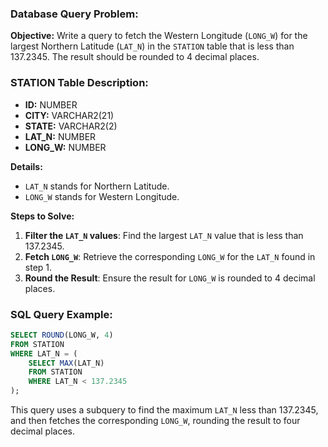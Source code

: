 ### Database Query Problem:
**Objective:** Write a query to fetch the Western Longitude (`LONG_W`) for the largest Northern Latitude (`LAT_N`) in the `STATION` table that is less than 137.2345. The result should be rounded to 4 decimal places.

### STATION Table Description:
- **ID:** NUMBER
- **CITY:** VARCHAR2(21)
- **STATE:** VARCHAR2(2)
- **LAT_N:** NUMBER
- **LONG_W:** NUMBER

**Details:**
- `LAT_N` stands for Northern Latitude.
- `LONG_W` stands for Western Longitude.

**Steps to Solve:**
1. **Filter the `LAT_N` values**: Find the largest `LAT_N` value that is less than 137.2345.
2. **Fetch `LONG_W`**: Retrieve the corresponding `LONG_W` for the `LAT_N` found in step 1.
3. **Round the Result**: Ensure the result for `LONG_W` is rounded to 4 decimal places.

### SQL Query Example:
```sql
SELECT ROUND(LONG_W, 4)
FROM STATION
WHERE LAT_N = (
    SELECT MAX(LAT_N)
    FROM STATION
    WHERE LAT_N < 137.2345
);
```

This query uses a subquery to find the maximum `LAT_N` less than 137.2345, and then fetches the corresponding `LONG_W`, rounding the result to four decimal places.